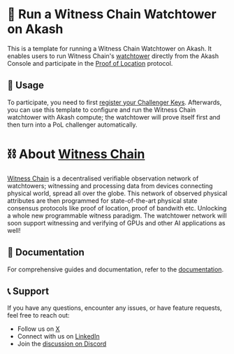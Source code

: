 # 🗼 Run a Witness Chain Watchtower on Akash

This is a template for running a Witness Chain Watchtower on Akash. It enables users to run Witness Chain's [watchtower](https://docs.witnesschain.com/depin-coordination-layer/proof-of-location/for-depin-node-providers/running-a-watchtower) directly from the Akash Console and participate in the [Proof of Location](https://docs.witnesschain.com/depin-coordination-layer/proof-of-location) protocol.

## 👀 Usage

To participate, you need to first [register your Challenger Keys](https://docs.witnesschain.com/depin-coordination-layer/proof-of-location/run-a-watchtower/for-independent-node-runners/running-on-akash-cloud#id-1.-registering-the-challenger-key).  Afterwards, you can use this template to configure and run the Witness Chain watchtower with Akash compute; the watchtower will prove itself first and then turn into a PoL challenger automatically.

# ⛓️ About [Witness Chain](http://witnesschain.com/)

[Witness Chain](http://witnesschain.com/) is a decentralised verifiable observation network of watchtowers; witnessing and processing data from devices connecting physical world, spread all over the globe. This network of observed physical attributes are then programmed for state-of-the-art physical state consensus protocols like proof of location, proof of bandwith etc. Unlocking a whole new programmable witness paradigm. The watchtower network will soon support witnessing and verifying of GPUs and other AI applications as well!

## 📖 Documentation

For comprehensive guides and documentation, refer to the [documentation](https://docs.witnesschain.com/depin-coordination-layer/proof-of-location).

## 📞 Support

If you have any questions, encounter any issues, or have feature requests, feel free to reach out:

- Follow us on [X](https://x.com/witnesschain)
- Connect with us on [LinkedIn](https://www.linkedin.com/company/witness-chain/)
- Join the [discussion on Discord](https://discord.gg/HwnzU5CYDp)
